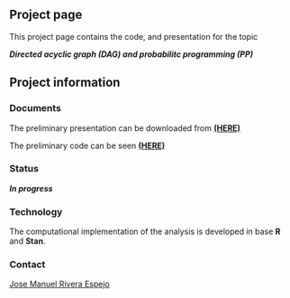 ## Project page 
This project page contains the code, and presentation for the topic 

**_Directed acyclic graph (DAG) and probabilitc programming (PP)_**

## Project information

### Documents
The preliminary presentation can be downloaded from [**(HERE)**](https://github.com/jriveraespejo/DAGs_PP/raw/master/presentation/0_presentation.pdf)

The preliminary code can be seen [**(HERE)**](https://github.com/jriveraespejo/DAGs_PP/blob/master/code/DAGs_20220320.R)

### Status
**_In progress_**


### Technology
The computational implementation of the analysis is developed in base **R** and **Stan**.


### Contact
[Jose Manuel Rivera Espejo](http://linkedin.com/in/jriveraespejo)